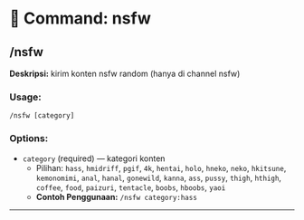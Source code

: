 # 📁 Command: nsfw

## /nsfw

**Deskripsi:** kirim konten nsfw random (hanya di channel nsfw)

### Usage:
`/nsfw [category]`

### Options:
- `category` (required) — kategori konten
  - Pilihan: `hass`, `hmidriff`, `pgif`, `4k`, `hentai`, `holo`, `hneko`, `neko`, `hkitsune`, `kemonomimi`, `anal`, `hanal`, `gonewild`, `kanna`, `ass`, `pussy`, `thigh`, `hthigh`, `coffee`, `food`, `paizuri`, `tentacle`, `boobs`, `hboobs`, `yaoi`
  - **Contoh Penggunaan:** `/nsfw category:hass`

---

